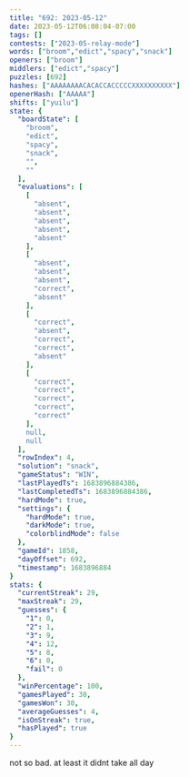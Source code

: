 ```yaml
---
title: "692: 2023-05-12"
date: 2023-05-12T06:08:04-07:00
tags: []
contests: ["2023-05-relay-mode"]
words: ["broom","edict","spacy","snack"]
openers: ["broom"]
middlers: ["edict","spacy"]
puzzles: [692]
hashes: ["AAAAAAAACACACCACCCCCXXXXXXXXXX"]
openerHash: ["AAAAA"]
shifts: ["yuilu"]
state: {
  "boardState": [
    "broom",
    "edict",
    "spacy",
    "snack",
    "",
    ""
  ],
  "evaluations": [
    [
      "absent",
      "absent",
      "absent",
      "absent",
      "absent"
    ],
    [
      "absent",
      "absent",
      "absent",
      "correct",
      "absent"
    ],
    [
      "correct",
      "absent",
      "correct",
      "correct",
      "absent"
    ],
    [
      "correct",
      "correct",
      "correct",
      "correct",
      "correct"
    ],
    null,
    null
  ],
  "rowIndex": 4,
  "solution": "snack",
  "gameStatus": "WIN",
  "lastPlayedTs": 1683896884386,
  "lastCompletedTs": 1683896884386,
  "hardMode": true,
  "settings": {
    "hardMode": true,
    "darkMode": true,
    "colorblindMode": false
  },
  "gameId": 1858,
  "dayOffset": 692,
  "timestamp": 1683896884
}
stats: {
  "currentStreak": 29,
  "maxStreak": 29,
  "guesses": {
    "1": 0,
    "2": 1,
    "3": 9,
    "4": 12,
    "5": 8,
    "6": 0,
    "fail": 0
  },
  "winPercentage": 100,
  "gamesPlayed": 30,
  "gamesWon": 30,
  "averageGuesses": 4,
  "isOnStreak": true,
  "hasPlayed": true
}
---
```

<!-- more -->
not so bad. at least it didnt take all day
